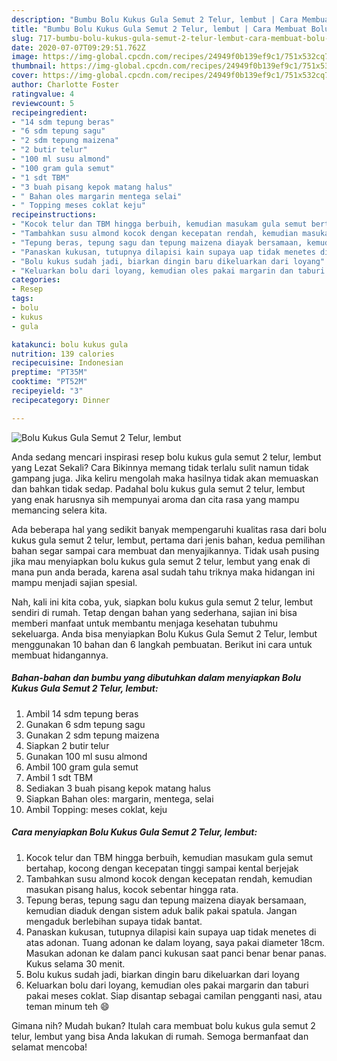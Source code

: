 ```yaml
---
description: "Bumbu Bolu Kukus Gula Semut 2 Telur, lembut | Cara Membuat Bolu Kukus Gula Semut 2 Telur, lembut Yang Enak dan Simpel"
title: "Bumbu Bolu Kukus Gula Semut 2 Telur, lembut | Cara Membuat Bolu Kukus Gula Semut 2 Telur, lembut Yang Enak dan Simpel"
slug: 717-bumbu-bolu-kukus-gula-semut-2-telur-lembut-cara-membuat-bolu-kukus-gula-semut-2-telur-lembut-yang-enak-dan-simpel
date: 2020-07-07T09:29:51.762Z
image: https://img-global.cpcdn.com/recipes/24949f0b139ef9c1/751x532cq70/bolu-kukus-gula-semut-2-telur-lembut-foto-resep-utama.jpg
thumbnail: https://img-global.cpcdn.com/recipes/24949f0b139ef9c1/751x532cq70/bolu-kukus-gula-semut-2-telur-lembut-foto-resep-utama.jpg
cover: https://img-global.cpcdn.com/recipes/24949f0b139ef9c1/751x532cq70/bolu-kukus-gula-semut-2-telur-lembut-foto-resep-utama.jpg
author: Charlotte Foster
ratingvalue: 4
reviewcount: 5
recipeingredient:
- "14 sdm tepung beras"
- "6 sdm tepung sagu"
- "2 sdm tepung maizena"
- "2 butir telur"
- "100 ml susu almond"
- "100 gram gula semut"
- "1 sdt TBM"
- "3 buah pisang kepok matang halus"
- " Bahan oles margarin mentega selai"
- " Topping meses coklat keju"
recipeinstructions:
- "Kocok telur dan TBM hingga berbuih, kemudian masukam gula semut bertahap, kocong dengan kecepatan tinggi sampai kental berjejak"
- "Tambahkan susu almond kocok dengan kecepatan rendah, kemudian masukan pisang halus, kocok sebentar hingga rata."
- "Tepung beras, tepung sagu dan tepung maizena diayak bersamaan, kemudian diaduk dengan sistem aduk balik pakai spatula. Jangan mengaduk berlebihan supaya tidak bantat."
- "Panaskan kukusan, tutupnya dilapisi kain supaya uap tidak menetes di atas adonan. Tuang adonan ke dalam loyang, saya pakai diameter 18cm. Masukan adonan ke dalam panci kukusan saat panci benar benar panas. Kukus selama 30 menit."
- "Bolu kukus sudah jadi, biarkan dingin baru dikeluarkan dari loyang"
- "Keluarkan bolu dari loyang, kemudian oles pakai margarin dan taburi pakai meses coklat. Siap disantap sebagai camilan pengganti nasi, atau teman minum teh 😄"
categories:
- Resep
tags:
- bolu
- kukus
- gula

katakunci: bolu kukus gula 
nutrition: 139 calories
recipecuisine: Indonesian
preptime: "PT35M"
cooktime: "PT52M"
recipeyield: "3"
recipecategory: Dinner

---
```



![Bolu Kukus Gula Semut 2 Telur, lembut](https://img-global.cpcdn.com/recipes/24949f0b139ef9c1/751x532cq70/bolu-kukus-gula-semut-2-telur-lembut-foto-resep-utama.jpg)

Anda sedang mencari inspirasi resep bolu kukus gula semut 2 telur, lembut yang Lezat Sekali? Cara Bikinnya memang tidak terlalu sulit namun tidak gampang juga. Jika keliru mengolah maka hasilnya tidak akan memuaskan dan bahkan tidak sedap. Padahal bolu kukus gula semut 2 telur, lembut yang enak harusnya sih mempunyai aroma dan cita rasa yang mampu memancing selera kita.



Ada beberapa hal yang sedikit banyak mempengaruhi kualitas rasa dari bolu kukus gula semut 2 telur, lembut, pertama dari jenis bahan, kedua pemilihan bahan segar sampai cara membuat dan menyajikannya. Tidak usah pusing jika mau menyiapkan bolu kukus gula semut 2 telur, lembut yang enak di mana pun anda berada, karena asal sudah tahu triknya maka hidangan ini mampu menjadi sajian spesial.


Nah, kali ini kita coba, yuk, siapkan bolu kukus gula semut 2 telur, lembut sendiri di rumah. Tetap dengan bahan yang sederhana, sajian ini bisa memberi manfaat untuk membantu menjaga kesehatan tubuhmu sekeluarga. Anda bisa menyiapkan Bolu Kukus Gula Semut 2 Telur, lembut menggunakan 10 bahan dan 6 langkah pembuatan. Berikut ini cara untuk membuat hidangannya.

<!--inarticleads1-->

##### Bahan-bahan dan bumbu yang dibutuhkan dalam menyiapkan Bolu Kukus Gula Semut 2 Telur, lembut:

1. Ambil 14 sdm tepung beras
1. Gunakan 6 sdm tepung sagu
1. Gunakan 2 sdm tepung maizena
1. Siapkan 2 butir telur
1. Gunakan 100 ml susu almond
1. Ambil 100 gram gula semut
1. Ambil 1 sdt TBM
1. Sediakan 3 buah pisang kepok matang halus
1. Siapkan  Bahan oles: margarin, mentega, selai
1. Ambil  Topping: meses coklat, keju




<!--inarticleads2-->

##### Cara menyiapkan Bolu Kukus Gula Semut 2 Telur, lembut:

1. Kocok telur dan TBM hingga berbuih, kemudian masukam gula semut bertahap, kocong dengan kecepatan tinggi sampai kental berjejak
1. Tambahkan susu almond kocok dengan kecepatan rendah, kemudian masukan pisang halus, kocok sebentar hingga rata.
1. Tepung beras, tepung sagu dan tepung maizena diayak bersamaan, kemudian diaduk dengan sistem aduk balik pakai spatula. Jangan mengaduk berlebihan supaya tidak bantat.
1. Panaskan kukusan, tutupnya dilapisi kain supaya uap tidak menetes di atas adonan. Tuang adonan ke dalam loyang, saya pakai diameter 18cm. Masukan adonan ke dalam panci kukusan saat panci benar benar panas. Kukus selama 30 menit.
1. Bolu kukus sudah jadi, biarkan dingin baru dikeluarkan dari loyang
1. Keluarkan bolu dari loyang, kemudian oles pakai margarin dan taburi pakai meses coklat. Siap disantap sebagai camilan pengganti nasi, atau teman minum teh 😄




Gimana nih? Mudah bukan? Itulah cara membuat bolu kukus gula semut 2 telur, lembut yang bisa Anda lakukan di rumah. Semoga bermanfaat dan selamat mencoba!
